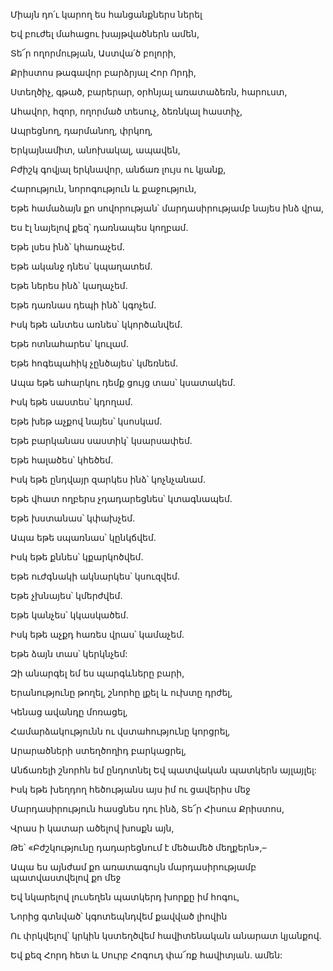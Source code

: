 Միայն դո՛ւ կարող ես հանցանքներս ներել

Եվ բուժել մահացու խայթվածներն ամեն,

Տե՜ր ողորմության, Աստվա՛ծ բոլորի,

Քրիստոս թագավոր բարձրյալ Հոր Որդի,

Ստեղծիչ, գթած, բարերար, օրհնյալ առատաձեռն, հարուստ,

Ահավոր, հզոր, ողորմած տեսուչ, ձեռնկալ հաստիչ,

Ապրեցնող, դարմանող, փրկող,

Երկայնամիտ, անոխակալ, ապավեն,

Բժիշկ գովյալ երկնավոր, անճառ լույս ու կյանք,

Հարություն, նորոգություն և քաջություն,

Եթե համաձայն քո սովորության՝ մարդասիրությամբ նայես ինձ վրա,

Ես էլ նայելով քեզ՝ դառնապես կողբամ.

Եթե լսես ինձ՝ կհառաչեմ.

Եթե ականջ դնես՝ կպաղատեմ.

Եթե ներես ինձ՝ կաղաչեմ.

Եթե դառնաս դեպի ինձ՝ կգոչեմ.

Իսկ եթե անտես առնես՝ կկործանվեմ.

Եթե ոտնահարես՝ կուլամ.

Եթե հոգեպահիկ չընծայես՝ կմեռնեմ.

Ապա եթե ահարկու դեմք ցույց տաս՝ կսատակեմ.

Իսկ եթե սաստես՝ կդողամ.

Եթե խեթ աչքով նայես՝ կսոսկամ.

Եթե բարկանաս սաստիկ՝ կսարսափեմ.

Եթե հալածես՝ կհեծեմ.

Իսկ եթե ընդվայր զարկես ինձ՝ կոչնչանամ.

Եթե վհատ ողբերս չդադարեցնես՝ կտագնապեմ.

Եթե խստանաս՝ կփախչեմ.

Ապա եթե սպառնաս՝ կընկճվեմ.

Իսկ եթե քննես՝ կքարկոծվեմ.

Եթե ուժգնակի ակնարկես՝ կսուզվեմ.

Եթե չխնայես՝ կմերժվեմ.

Եթե կանչես՝ կկասկածեմ.

Իսկ եթե աչքդ հառես վրաս՝ կամաչեմ.

Եթե ձայն տաս՝ կերկնչեմ:

Զի անարգել եմ ես պարգևները բարի,

Երանությունը թողել, շնորհը լքել և ուխտը դրժել,

Կենաց ավանդը մոռացել,

Համարձակությունն ու վստահությունը կորցրել,

Արարածների ստեղծողիդ բարկացրել,

Անճառելի շնորհն եմ ընդոտնել Եվ պատվական պատկերն այլայլել:

Իսկ եթե խեղդող հեծությանս այս իմ ու ցավերիս մեջ

Մարդասիրություն հասցնես դու ինձ, Տե՜ր Հիսուս Քրիստոս,

Վրաս ի կատար ածելով խոսքն այն,

Թե՝ «Բժշկությունը դադարեցնում է մեծամեծ մեղքերն»,–

Ապա ես այնժամ քո առատագույն մարդասիրությամբ պատվաստվելով քո մեջ

Եվ նկարելով լուսեղեն պատկերդ խորքը իմ հոգու,

Նորից գտնված՝ կգոտեպնդվեմ քավված լիովին

Ու փրկվելով՝ կրկին կստեղծվեմ հավիտենական անարատ կյանքով.

Եվ քեզ Հորդ հետ և Սուրբ Հոգուդ փա՜ռք հավիտյան. ամեն: